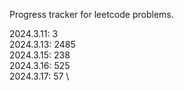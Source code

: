 Progress tracker for leetcode problems.

2024.3.11: 3 \
2024.3.13: 2485 \
2024.3.15: 238 \
2024.3.16: 525 \
2024.3.17: 57 \
